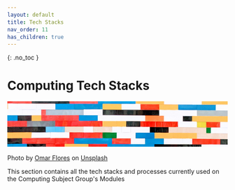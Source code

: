 ```yaml
---
layout: default
title: Tech Stacks
nav_order: 11
has_children: true
---
```


{: .no_toc }

# Computing Tech Stacks

![Lego Wall](../images/omar-flores-lQT_bOWtysE-unsplash.jpg)

Photo by <a href="https://unsplash.com/@colorflores?utm_source=unsplash&utm_medium=referral&utm_content=creditCopyText">Omar Flores</a> on <a href="https://unsplash.com/s/photos/wall-lego?utm_source=unsplash&utm_medium=referral&utm_content=creditCopyText">Unsplash</a>
  

This section contains all the tech stacks and processes currently used on the Computing Subject Group's Modules